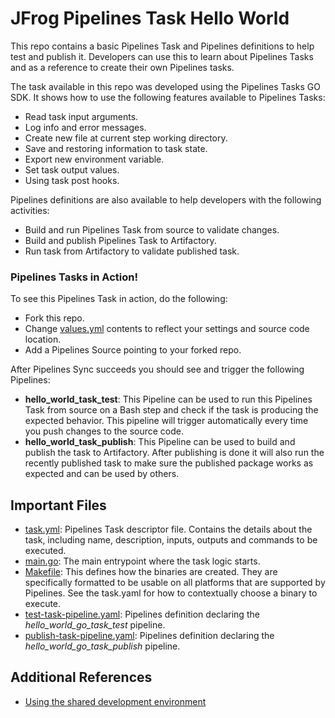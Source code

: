 # JFrog Pipelines Task Hello World

This repo contains a basic Pipelines Task and Pipelines definitions to help test and publish it. 
Developers can use this to learn about Pipelines Tasks and as a reference to create their own Pipelines tasks.

The task available in this repo was developed using the Pipelines Tasks GO SDK. 
It shows how to use the following features available to Pipelines Tasks:

- Read task input arguments.
- Log info and error messages.
- Create new file at current step working directory.
- Save and restoring information to task state.
- Export new environment variable.
- Set task output values.
- Using task post hooks.

Pipelines definitions are also available to help developers with the following activities:

- Build and run Pipelines Task from source to validate changes.
- Build and publish Pipelines Task to Artifactory.
- Run task from Artifactory to validate published task.

### Pipelines Tasks in Action!

To see this Pipelines Task in action, do the following:

- Fork this repo.
- Change [values.yml](.jfrog-pipelines/values.yml) contents to reflect your settings and source code location.
- Add a Pipelines Source pointing to your forked repo.

After Pipelines Sync succeeds you should see and trigger the following Pipelines:

- **hello_world_task_test**: This Pipeline can be used to run this Pipelines Task from source on a Bash step and check
if the task is producing the expected behavior. This pipeline will trigger automatically every time you push changes to
the source code.
- **hello_world_task_publish**: This Pipeline can be used to build and publish the task to Artifactory. 
After publishing is done it will also run the recently published task to make sure the published package works as expected
and can be used by others.

## Important Files

- [task.yml](task.yml): Pipelines Task descriptor file. Contains the details 
about the task, including name, description, inputs, outputs and commands to be executed.
- [main.go](main.go): The main entrypoint where the task logic starts.
- [Makefile](Makefile): This defines how the binaries are created. They are specifically formatted to be usable on all platforms that are supported by Pipelines. See the task.yaml for how to contextually choose a binary to execute.
- [test-task-pipeline.yaml](.jfrog-pipelines/test-task-pipeline.yaml): Pipelines definition declaring
the _hello_world_go_task_test_ pipeline.
- [publish-task-pipeline.yaml](.jfrog-pipelines/publish-task-pipeline.yaml): Pipelines definition declaring
the _hello_world_go_task_publish_ pipeline.

## Additional References

- [Using the shared development environment](https://docs.google.com/document/d/1c3p49HSGAUzFO0pfV4fArJ_uM7BdE7-b6Dtp8lyLci4/edit?usp=sharing)
